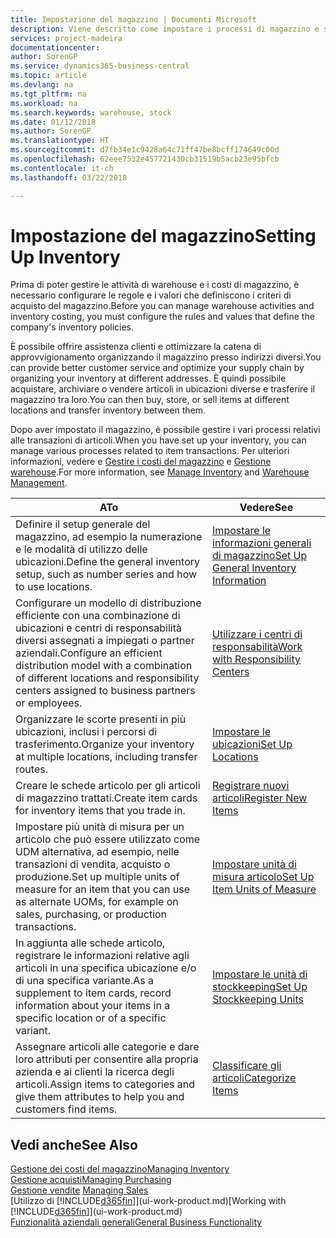 ```yaml
---
title: Impostazione del magazzino | Documenti Microsoft
description: Viene descritto come impostare i processi di magazzino e stock, inclusi i percorsi di trasferimento e le ubicazioni, come le warehouse.
services: project-madeira
documentationcenter: 
author: SorenGP
ms.service: dynamics365-business-central
ms.topic: article
ms.devlang: na
ms.tgt_pltfrm: na
ms.workload: na
ms.search.keywords: warehouse, stock
ms.date: 01/12/2018
ms.author: SorenGP
ms.translationtype: HT
ms.sourcegitcommit: d7fb34e1c9428a64c71ff47be8bcff174649c00d
ms.openlocfilehash: 62eee7532e457721430cb31519b5acb23e95bfcb
ms.contentlocale: it-ch
ms.lasthandoff: 03/22/2018

---
```

# <a name="setting-up-inventory"></a><span data-ttu-id="036c1-103">Impostazione del magazzino</span><span class="sxs-lookup"><span data-stu-id="036c1-103">Setting Up Inventory</span></span>
<span data-ttu-id="036c1-104">Prima di poter gestire le attività di warehouse e i costi di magazzino, è necessario configurare le regole e i valori che definiscono i criteri di acquisto del magazzino.</span><span class="sxs-lookup"><span data-stu-id="036c1-104">Before you can manage warehouse activities and inventory costing, you must configure the rules and values that define the company's inventory policies.</span></span>

<span data-ttu-id="036c1-105">È possibile offrire assistenza clienti e ottimizzare la catena di approvvigionamento organizzando il magazzino presso indirizzi diversi.</span><span class="sxs-lookup"><span data-stu-id="036c1-105">You can provide better customer service and optimize your supply chain by organizing your inventory at different addresses.</span></span> <span data-ttu-id="036c1-106">È quindi possibile acquistare, archiviare o vendere articoli in ubicazioni diverse e trasferire il magazzino tra loro.</span><span class="sxs-lookup"><span data-stu-id="036c1-106">You can then buy, store, or sell items at different locations and transfer inventory between them.</span></span>

<span data-ttu-id="036c1-107">Dopo aver impostato il magazzino, è possibile gestire i vari processi relativi alle transazioni di articoli.</span><span class="sxs-lookup"><span data-stu-id="036c1-107">When you have set up your inventory, you can manage various processes related to item transactions.</span></span> <span data-ttu-id="036c1-108">Per ulteriori informazioni, vedere e [Gestire i costi del magazzino](inventory-manage-inventory.md) e [Gestione warehouse](warehouse-manage-warehouse.md).</span><span class="sxs-lookup"><span data-stu-id="036c1-108">For more information, see [Manage Inventory](inventory-manage-inventory.md) and [Warehouse Management](warehouse-manage-warehouse.md).</span></span>

| <span data-ttu-id="036c1-109">A</span><span class="sxs-lookup"><span data-stu-id="036c1-109">To</span></span> | <span data-ttu-id="036c1-110">Vedere</span><span class="sxs-lookup"><span data-stu-id="036c1-110">See</span></span> |
| --- | --- |
| <span data-ttu-id="036c1-111">Definire il setup generale del magazzino, ad esempio la numerazione e le modalità di utilizzo delle ubicazioni.</span><span class="sxs-lookup"><span data-stu-id="036c1-111">Define the general inventory setup, such as number series and how to use locations.</span></span> |[<span data-ttu-id="036c1-112">Impostare le informazioni generali di magazzino</span><span class="sxs-lookup"><span data-stu-id="036c1-112">Set Up General Inventory Information</span></span>](inventory-how-setup-general.md) |
|<span data-ttu-id="036c1-113">Configurare un modello di distribuzione efficiente con una combinazione di ubicazioni e centri di responsabilità diversi assegnati a impiegati o partner aziendali.</span><span class="sxs-lookup"><span data-stu-id="036c1-113">Configure an efficient distribution model with a combination of different locations and responsibility centers assigned to business partners or employees.</span></span>|[<span data-ttu-id="036c1-114">Utilizzare i centri di responsabilità</span><span class="sxs-lookup"><span data-stu-id="036c1-114">Work with Responsibility Centers</span></span>](inventory-responsibility-centers.md)|
| <span data-ttu-id="036c1-115">Organizzare le scorte presenti in più ubicazioni, inclusi i percorsi di trasferimento.</span><span class="sxs-lookup"><span data-stu-id="036c1-115">Organize your inventory at multiple locations, including transfer routes.</span></span> |[<span data-ttu-id="036c1-116">Impostare le ubicazioni</span><span class="sxs-lookup"><span data-stu-id="036c1-116">Set Up Locations</span></span>](inventory-how-register-new-items.md) |
| <span data-ttu-id="036c1-117">Creare le schede articolo per gli articoli di magazzino trattati.</span><span class="sxs-lookup"><span data-stu-id="036c1-117">Create item cards for inventory items that you trade in.</span></span> |[<span data-ttu-id="036c1-118">Registrare nuovi articoli</span><span class="sxs-lookup"><span data-stu-id="036c1-118">Register New Items</span></span>](inventory-how-register-new-items.md) |
|<span data-ttu-id="036c1-119">Impostare più unità di misura per un articolo che può essere utilizzato come UDM alternativa, ad esempio, nelle transazioni di vendita, acquisto o produzione.</span><span class="sxs-lookup"><span data-stu-id="036c1-119">Set up multiple units of measure for an item that you can use as alternate UOMs, for example on sales, purchasing, or production transactions.</span></span>|[<span data-ttu-id="036c1-120">Impostare unità di misura articolo</span><span class="sxs-lookup"><span data-stu-id="036c1-120">Set Up Item Units of Measure</span></span>](inventory-how-setup-units-of-measure.md)|
|<span data-ttu-id="036c1-121">In aggiunta alle schede articolo, registrare le informazioni relative agli articoli in una specifica ubicazione e/o di una specifica variante.</span><span class="sxs-lookup"><span data-stu-id="036c1-121">As a supplement to item cards, record information about your items in a specific location or of a specific variant.</span></span>|[<span data-ttu-id="036c1-122">Impostare le unità di stockkeeping</span><span class="sxs-lookup"><span data-stu-id="036c1-122">Set Up Stockkeeping Units</span></span>](inventory-how-to-set-up-stockkeeping-units.md)|
| <span data-ttu-id="036c1-123">Assegnare articoli alle categorie e dare loro attributi per consentire alla propria azienda e ai clienti la ricerca degli articoli.</span><span class="sxs-lookup"><span data-stu-id="036c1-123">Assign items to categories and give them attributes to help you and customers find items.</span></span> |[<span data-ttu-id="036c1-124">Classificare gli articoli</span><span class="sxs-lookup"><span data-stu-id="036c1-124">Categorize Items</span></span>](inventory-how-categorize-items.md) |

## <a name="see-also"></a><span data-ttu-id="036c1-125">Vedi anche</span><span class="sxs-lookup"><span data-stu-id="036c1-125">See Also</span></span>
[<span data-ttu-id="036c1-126">Gestione dei costi del magazzino</span><span class="sxs-lookup"><span data-stu-id="036c1-126">Managing Inventory</span></span>](inventory-manage-inventory.md)  
[<span data-ttu-id="036c1-127">Gestione acquisti</span><span class="sxs-lookup"><span data-stu-id="036c1-127">Managing Purchasing</span></span>](purchasing-manage-purchasing.md)  
<span data-ttu-id="036c1-128">[Gestione vendite](sales-manage-sales.md)  </span><span class="sxs-lookup"><span data-stu-id="036c1-128">[Managing Sales](sales-manage-sales.md)  </span></span>  
<span data-ttu-id="036c1-129">[Utilizzo di [!INCLUDE[d365fin](includes/d365fin_md.md)]](ui-work-product.md)</span><span class="sxs-lookup"><span data-stu-id="036c1-129">[Working with [!INCLUDE[d365fin](includes/d365fin_md.md)]](ui-work-product.md)</span></span>  
[<span data-ttu-id="036c1-130">Funzionalità aziendali generali</span><span class="sxs-lookup"><span data-stu-id="036c1-130">General Business Functionality</span></span>](ui-across-business-areas.md)

